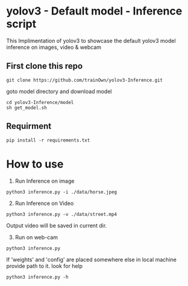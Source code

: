# yolov3 - Default model -  Inference script
This Implimentation of yolov3 to showcase the default yolov3 model inference on images, video & webcam

## First clone this repo
```
git clone https://github.com/trainOwn/yolov3-Inference.git
```
goto model directory and download model
```
cd yolov3-Inference/model
sh get_model.sh
```

## Requirment 
```
pip install -r requirements.txt
```

# How to use
1) Run Inference on image
```
python3 inference.py -i ./data/horse.jpeg 
```

2) Run Inference on Video
```
python3 inference.py -v ./data/street.mp4 
```
Output video will be saved in current dir.

3) Run on web-cam
```
python3 inference.py
```

If 'weights' and 'config' are placed somewhere else in local machine provide path to it.
look for help 
```
python3 inference.py -h
```
